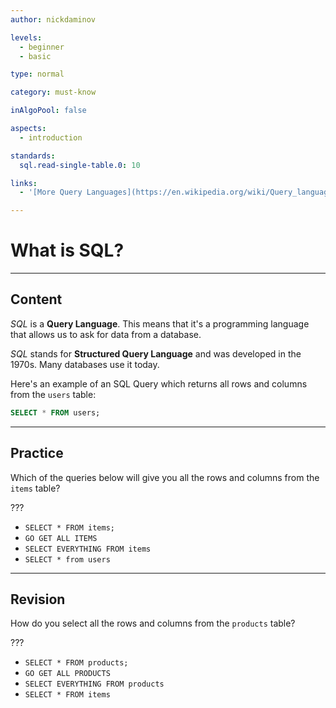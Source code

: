 ```yaml
---
author: nickdaminov

levels:
  - beginner
  - basic

type: normal

category: must-know

inAlgoPool: false

aspects:
  - introduction

standards:
  sql.read-single-table.0: 10

links:
  - '[More Query Languages](https://en.wikipedia.org/wiki/Query_language){website}'

---
```


# What is SQL?

---
## Content

*SQL* is a **Query Language**. This means that it's a programming language that allows us to ask for data from a database.

*SQL* stands for **Structured Query Language** and was developed in the 1970s. Many databases use it today.

Here's an example of an SQL Query which returns all rows and columns from the `users` table:

```sql
SELECT * FROM users;
```

---
## Practice

Which of the queries below will give you all the rows and columns from the `items` table?

???


* `SELECT * FROM items;`
* `GO GET ALL ITEMS`
* `SELECT EVERYTHING FROM items`
* `SELECT * from users`

---
## Revision

How do you select all the rows and columns from the `products` table?

???


* `SELECT * FROM products;`
* `GO GET ALL PRODUCTS`
* `SELECT EVERYTHING FROM products`
* `SELECT * FROM items`


